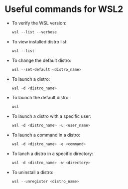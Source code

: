 # Useful commands for WSL2

- To verify the WSL version:
  ```powershell
  wsl --list --verbose
  ```

- To view installed distro list:
  ```powershell
  wsl --list
  ```

- To change the default distro:
  ```powershell
  wsl --set-default <distro_name>
  ```

- To launch a distro:
  ```powershell
  wsl -d <distro_name>
  ```

- To launch the default distro:
  ```powershell
  wsl
  ```

- To launch a distro with a specific user:
  ```powershell
  wsl -d <distro_name> -u <user_name>
  ```

- To launch a command in a distro:
  ```powershell
  wsl -d <distro_name> -e <command>
  ```

- To lanch a distro in a specific directory:
  ```powershell
  wsl -d <distro_name> -w <directory>
  ```

- To uninstall a distro:
  ```powershell
  wsl --unregister <distro_name>
  ```
